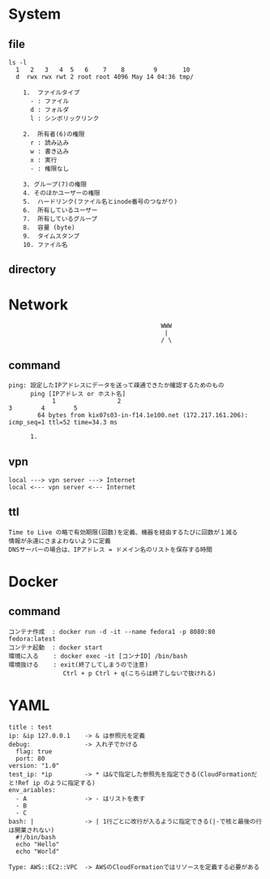 # System

## file
    ls -l
      1   2   3   4  5   6    7    8        9       10
      d  rwx rwx rwt 2 root root 4096 May 14 04:36 tmp/
    
        1.  ファイルタイプ
          - : ファイル
          d : フォルダ
          l : シンボリックリンク

        2.  所有者(6)の権限
          r : 読み込み
          w : 書き込み
          x : 実行
          - : 権限なし

        3. グループ(7)の権限
        4. そのほかユーザーの権限
        5.  ハードリンク(ファイル名とinode番号のつながり)
        6.  所有しているユーザー
        7.  所有しているグループ
        8.  容量 (byte)
        9.  タイムスタンプ
        10. ファイル名

## directory

# Network
                                              WWW        
                                               |
                                              / \   

## command
    ping: 設定したIPアドレスにデータを送って疎通できたか確認するためのもの
          ping [IPアドレス or ホスト名]
                1                 2                                         3        4        5  
            64 bytes from kix07s03-in-f14.1e100.net (172.217.161.206): icmp_seq=1 ttl=52 time=34.3 ms
         
          1. 
## vpn
    local ---> vpn server ---> Internet
    local <--- vpn server <--- Internet

## ttl
    Time to Live の略で有効期限(回数)を定義、機器を経由するたびに回数が１減る
    情報が永遠にさまよわないように定義
    DNSサーバーの場合は、IPアドレス = ドメイン名のリストを保存する時間

# Docker

## command
    コンテナ作成  : docker run -d -it --name fedora1 -p 8080:80 fedora:latest
    コンテナ起動  : docker start
    環境に入る    : docker exec -it [コンナID] /bin/bash
    環境抜ける    : exit(終了してしまうので注意)
                   Ctrl + p Ctrl + q(こちらは終了しないで抜けれる)

# YAML
    title : test
    ip: &ip 127.0.0.1    -> & は参照元を定義
    debug:               -> 入れ子でかける
      flag: true
      port: 80
    version: "1.0"
    test_ip: *ip         -> * は&で指定した参照先を指定できる(CloudFormationだと!Ref ip のように指定する)
    env_ariables:
      - A                -> - はリストを表す
      - B
      - C
    bash: |              -> | 1行ごとに改行が入るように指定できる(|-で核と最後の行は開業されない)
      #!/bin/bash
      echo "Hello"
      echo "World"

    Type: AWS::EC2::VPC  -> AWSのCloudFormationではリソースを定義する必要がある   
    



